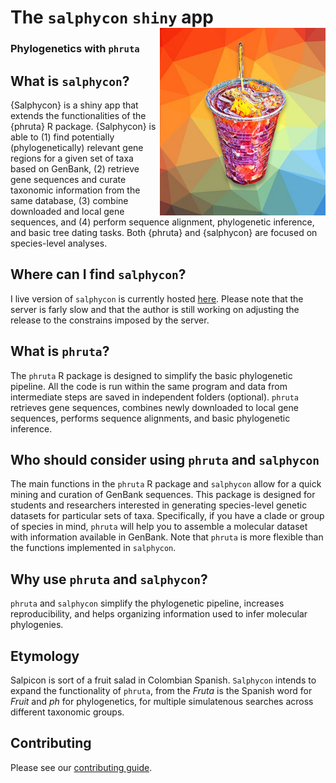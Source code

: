 # The `salphycon` `shiny` app <a href='https://cromanpa94.github.io/salphycon'><img src='www/img/salphycon_full.png' align="right" height="300" /></a>

### Phylogenetics with `phruta`

## What is `salphycon`?

 {Salphycon} is a shiny app that extends the functionalities of the {phruta} R package. {Salphycon} is able to (1) find potentially (phylogenetically) relevant gene regions for a given set of taxa based on GenBank, (2) retrieve gene sequences and curate taxonomic information from the same database, (3) combine downloaded and local gene sequences, and (4) perform sequence alignment, phylogenetic inference, and basic tree dating tasks. Both {phruta} and {salphycon} are focused on species-level analyses. 

 ## Where can I find `salphycon`?

 I live version of `salphycon` is currently hosted [here](https://viz.datascience.arizona.edu/salphycon/). Please note that the server is farly slow and that the author is still working on adjusting the release to the constrains imposed by the server.

## What is `phruta`?

The `phruta` R package is designed to simplify the basic phylogenetic pipeline. All the code is run within the same program and data from intermediate steps are saved in independent folders (optional). `phruta` retrieves gene sequences, combines newly downloaded to local gene sequences, performs sequence alignments, and basic phylogenetic inference. 

## Who should consider using `phruta` and `salphycon`

The main functions in the `phruta` R package and  `salphycon` allow for a quick mining and curation of GenBank sequences. This package is designed for students and researchers interested in generating species-level genetic datasets for particular sets of taxa. Specifically, if you have a clade or group of species in mind, `phruta` will help you to assemble a molecular dataset with information available in GenBank. Note that `phruta` is more flexible than the functions implemented in `salphycon`.

## Why use `phruta` and `salphycon`?

`phruta` and `salphycon` simplify the phylogenetic pipeline, increases reproducibility, and helps organizing information used to infer molecular phylogenies.

## Etymology

Salpicon is sort of a fruit salad in Colombian Spanish. `Salphycon` intends to expand the functionality of `phruta`, from the  _Fruta_ is the Spanish word for _Fruit_ and _ph_ for phylogenetics, for multiple simulatenous searches across different taxonomic groups.

## Contributing

Please see our [contributing guide](CONTRIBUTING).
